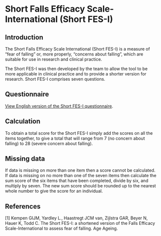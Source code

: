# Short Falls Efficacy Scale-International (Short FES-I)

## Introduction

The Short Falls Efficacy Scale International (Short FES-I) is a measure of “fear of falling” or, more properly, “concerns about falling”, which are suitable for use in research and clinical practice.

The Short FES-I was then developed by the team to allow the tool to be more applicable in clinical practice and to provide a shorter version for research. Short FES-I comprises seven questions.

## Questionnaire

[View English version of the Short FES-I questionnaire](https://drive.google.com/file/d/1eIqgEPJgxdqsjdVsFC-YGJRuPcSpIHNW/view?usp=sharing).

## Calculation

To obtain a total score for the Short FES-I simply add the scores on all the items together, to give a total that will range from 7 (no concern about falling) to 28 (severe concern about falling).

## Missing data

If data is missing on more than one item then a score cannot be calculated. If data is missing on no more than one of the seven items then calculate the sum score of the six items that have been completed, divide by six, and multiply by seven. The new sum score should be rounded up to the nearest whole number to give the score for an individual.

## References

[1] Kempen GIJM, Yardley L., Haastregt JCM van, Zijlstra GAR, Beyer N, Hauer K, Todd C. The
Short FES-I: a shortened version of the Falls Efficacy Scale-International to assess fear of
falling. Age Ageing.